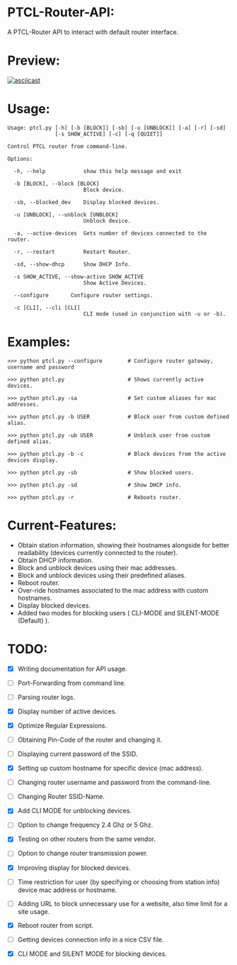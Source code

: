 # PTCL-Router-API:

A PTCL-Router API to interact with default router interface.

# Preview:

[![asciicast](https://asciinema.org/a/KiWYs8wuLPBPSKKPCaetDLxbP.png)](https://asciinema.org/a/KiWYs8wuLPBPSKKPCaetDLxbP)

# Usage:

```
Usage: ptcl.py [-h] [-b [BLOCK]] [-sb] [-u [UNBLOCK]] [-a] [-r] [-sd]
               [-s SHOW_ACTIVE] [-c] [-q [QUIET]]

Control PTCL router from command-line.

Options:

  -h, --help            show this help message and exit
  
  -b [BLOCK], --block [BLOCK]
                        Block device.
  
  -sb, --blocked_dev    Display blocked devices.
  
  -u [UNBLOCK], --unblock [UNBLOCK]
                        Unblock device.
  
  -a, --active-devices  Gets number of devices connected to the router.
  
  -r, --restart         Restart Router.
  
  -sd, --show-dhcp      Show DHCP Info.
  
  -s SHOW_ACTIVE, --show-active SHOW_ACTIVE
                        Show Active Devices.
  
  --configure       Configure router settings.
  
  -c [CLI], --cli [CLI]
                        CLI mode (used in conjunction with -u or -b).
```

# Examples:

```
>>> python ptcl.py --configure        # Configure router gateway, username and password

>>> python ptcl.py                    # Shows currently active devices.

>>> python ptcl.py -sa                # Set custom aliases for mac addresses.

>>> python ptcl.py -b USER            # Block user from custom defined alias.

>>> python ptcl.py -ub USER           # Unblock user from custom defined alias.

>>> python ptcl.py -b -c              # Block devices from the active devices display.

>>> python ptcl.py -sb                # Show blocked users.

>>> python ptcl.py -sd                # Show DHCP info.

>>> python ptcl.py -r                 # Reboots router.
```

# Current-Features:

- Obtain station information, showing their hostnames alongside for better readability (devices currently connected to the router).
- Obtain DHCP information.
- Block and unblock devices using their mac addresses.
- Block and unblock devices using their predefined aliases.
- Reboot router.
- Over-ride hostnames associated to the mac address with custom hostnames.
- Display blocked devices.
- Added two modes for blocking users ( CLI-MODE and SILENT-MODE (Default) ).

# TODO:

- [X] Writing documentation for API usage.
- [ ] Port-Forwarding from command line.
- [ ] Parsing router logs.
- [X] Display number of active devices.
- [X] Optimize Regular Expressions.
- [ ] Obtaining Pin-Code of the router and changing it.
- [ ] Displaying current password of the SSID.
- [X] Setting up custom hostname for specific device (mac address).
- [ ] Changing router username and password from the command-line.
- [ ] Changing Router SSID-Name.
- [X] Add CLI MODE for unblocking devices.
- [ ] Option to change frequency 2.4 Ghz or 5 Ghz.
- [X] Testing on other routers from the same vendor.
- [ ] Option to change router transmission power.
- [X] Improving display for blocked devices.
- [ ] Time restriction for user (by specifying or choosing from station info) device mac address or hostname.
- [ ] Adding URL to block unnecessary use for a website, also time limit for a site usage.
- [X] Reboot router from script.
- [ ] Getting devices connection info in a nice CSV file.
- [X] CLI MODE and SILENT MODE for blocking devices.





